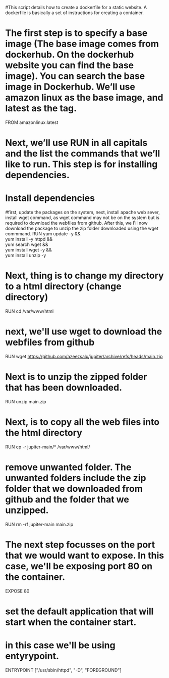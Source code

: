 #This script details how to create a dockerfile for a static website. A dockerfile is basically a set of instructions for creating a container. 


# The first step is to specify a base image (The base image comes from dockerhub. On the dockerhub website you can find the base image). You can search the base image in Dockerhub. We’ll use amazon linux as the base image, and latest as the tag. 

FROM amazonlinux:latest

# Next, we’ll use RUN in all capitals and the list the commands that we’ll like to run. This step is for installing dependencies. 

# Install dependencies
#first, update the packages on the system, next, install apache web sever, install wget command, as wget command may not be on the system but is required to download the webfiles from github. After this, we I'll now download the package to unzip the zip folder downloaded using the wget commmand. 
RUN yum update -y && \
    yum install -y httpd && \
    yum search wget && \
    yum install wget -y && \
    yum install unzip -y

# Next, thing is to change my directory to a html directory (change directory) 
RUN cd /var/www/html

# next, we'll use wget to download the webfiles from github
RUN wget https://github.com/azeezsalu/jupiter/archive/refs/heads/main.zip

# Next is to unzip the zipped folder that has been downloaded.
RUN unzip main.zip

# Next, is to copy all the web files into the html directory
RUN cp -r jupiter-main/* /var/www/html/

# remove unwanted folder. The unwanted folders include the zip folder that we downloaded from github and the folder that we unzipped. 
RUN rm -rf jupiter-main main.zip

# The next step focusses on the port that we would want to expose. In this case, we'll be exposing port 80 on the container.
EXPOSE 80

# set the default application that will start when the container start. 
# in this case we'll be using entyrypoint.
ENTRYPOINT ["/usr/sbin/httpd", "-D", "FOREGROUND"]
